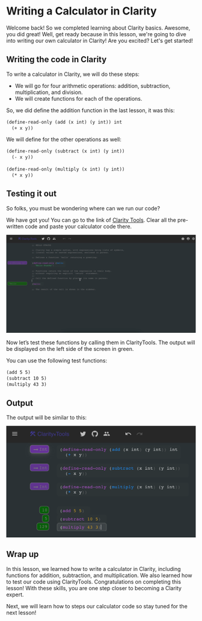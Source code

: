 # Writing a Calculator in Clarity

Welcome back! So we completed learning about Clarity basics. Awesome, you did great! Well, get ready because in this lesson, we're going to dive into writing our own calculator in Clarity! Are you excited? Let's get started!

## Writing the code in Clarity

To write a calculator in Clarity, we will do these steps:

- We will go for four arithmetic operations: addition, subtraction, multiplication, and division.
- We will create functions for each of the operations.

So, we did define the addition function in the last lesson, it was this:

```
(define-read-only (add (x int) (y int)) int
  (+ x y))
```

We will define for the other operations as well:

```
(define-read-only (subtract (x int) (y int))  
  (- x y))

(define-read-only (multiply (x int) (y int))  
  (* x y))
```

## Testing it out

So folks, you must be wondering where can we run our code?

We have got you! You can go to the link of [Clarity Tools](https://clarity.tools/code/hello). Clear all the pre-written code and paste your calculator code there.

![Screen Recording 2023-06-14 at 5.53.49 PM.gif](https://github.com/0xmetaschool/Learning-Projects/blob/main/assests_for_all/Create%20a%20Token%20in%20Clarity%20on%20Stacks%20Blockchain/2.%20Unleash%20the%20Power%20of%20Clarity%20Programming%20Language/Writing%20a%20Calculator%20in%20Clarity%200319d46f94fc43dc9f09100b397ff217/Screen_Recording_2023-06-14_at_5.53.49_PM.webp?raw=true)

Now let’s test these functions by calling them in ClarityTools. The output will be displayed on the left side of the screen in green.

You can use the following test functions: 

```
(add 5 5)
(subtract 10 5)
(multiply 43 3)
```

## Output

The output will be similar to this: 

![Screen Shot 2023-06-14 at 5.55.45 PM.png](https://github.com/0xmetaschool/Learning-Projects/blob/main/assests_for_all/Create%20a%20Token%20in%20Clarity%20on%20Stacks%20Blockchain/2.%20Unleash%20the%20Power%20of%20Clarity%20Programming%20Language/Writing%20a%20Calculator%20in%20Clarity%200319d46f94fc43dc9f09100b397ff217/Screen_Shot_2023-06-14_at_5.55.45_PM.webp?raw=true)

## Wrap up

In this lesson, we learned how to write a calculator in Clarity, including functions for addition, subtraction, and multiplication. We also learned how to test our code using ClarityTools. Congratulations on completing this lesson! With these skills, you are one step closer to becoming a Clarity expert. 

Next, we will learn how to steps our calculator code so stay tuned for the next lesson!